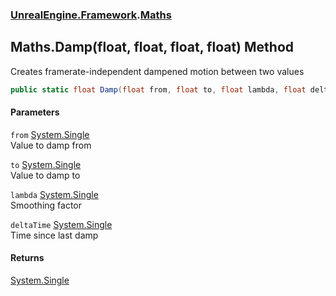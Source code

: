 ### [UnrealEngine.Framework](./UnrealEngine-Framework.md 'UnrealEngine.Framework').[Maths](./UnrealEngine-Framework-Maths.md 'UnrealEngine.Framework.Maths')
## Maths.Damp(float, float, float, float) Method
Creates framerate-independent dampened motion between two values  
```csharp
public static float Damp(float from, float to, float lambda, float deltaTime);
```
#### Parameters
<a name='UnrealEngine-Framework-Maths-Damp(float_float_float_float)-from'></a>
`from` [System.Single](https://docs.microsoft.com/en-us/dotnet/api/System.Single 'System.Single')  
Value to damp from  
  
<a name='UnrealEngine-Framework-Maths-Damp(float_float_float_float)-to'></a>
`to` [System.Single](https://docs.microsoft.com/en-us/dotnet/api/System.Single 'System.Single')  
Value to damp to  
  
<a name='UnrealEngine-Framework-Maths-Damp(float_float_float_float)-lambda'></a>
`lambda` [System.Single](https://docs.microsoft.com/en-us/dotnet/api/System.Single 'System.Single')  
Smoothing factor  
  
<a name='UnrealEngine-Framework-Maths-Damp(float_float_float_float)-deltaTime'></a>
`deltaTime` [System.Single](https://docs.microsoft.com/en-us/dotnet/api/System.Single 'System.Single')  
Time since last damp  
  
#### Returns
[System.Single](https://docs.microsoft.com/en-us/dotnet/api/System.Single 'System.Single')  
